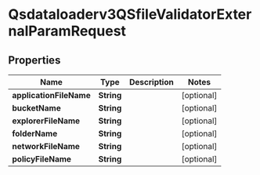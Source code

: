 

# Qsdataloaderv3QSfileValidatorExternalParamRequest


## Properties

| Name | Type | Description | Notes |
|------------ | ------------- | ------------- | -------------|
|**applicationFileName** | **String** |  |  [optional] |
|**bucketName** | **String** |  |  [optional] |
|**explorerFileName** | **String** |  |  [optional] |
|**folderName** | **String** |  |  [optional] |
|**networkFileName** | **String** |  |  [optional] |
|**policyFileName** | **String** |  |  [optional] |



